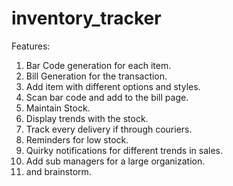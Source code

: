 # inventory_tracker

Features:
1. Bar Code generation for each item.
2. Bill Generation for the transaction.
3. Add item with different options and styles.
4. Scan bar code and add to the bill page.
5. Maintain Stock.
6. Display trends with the stock.
7. Track every delivery if through couriers.
8. Reminders for low stock.
9. Quirky notifications for different trends in sales.
10. Add sub managers for a large organization.
11. and brainstorm.
